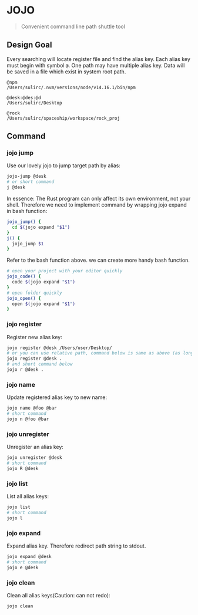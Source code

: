 # JOJO

> Convenient command line path shuttle tool

## Design Goal
Every searching will locate register file and find the alias key. Each alias key must begin with symbol `@`. One path may have multiple alias key. Data will be saved in a file which exist in system root path. 
```
@npm
/Users/sulirc/.nvm/versions/node/v14.16.1/bin/npm

@desk:@des:@d
/Users/sulirc/Desktop

@rock
/Users/sulirc/spaceship/workspace/rock_proj
```

## Command

### jojo jump
Use our lovely jojo to jump target path by alias:
```bash
jojo-jump @desk
# or short command
j @desk
```

In essence: The Rust program can only affect its own environment, not your shell. Therefore we need to implement command by wrapping jojo expand in bash function:

```bash
jojo_jump() {
  cd $(jojo expand "$1")
}
j() {
  jojo_jump $1
}
```

Refer to the bash function above. we can create more handy bash function.

```bash
# open your project with your editor quickly
jojo_code() {
  code $(jojo expand "$1")
}
# open folder quickly
jojo_open() {
  open $(jojo expand "$1")
}
```

### jojo register
Register new alias key:
```bash
jojo register @desk /Users/user/Desktop/
# or you can use relative path, command below is same as above (as long as if you are on desktop currently)
jojo register @desk .
# and short command below
jojo r @desk .
```

### jojo name
Update registered alias key to new name:
```bash
jojo name @foo @bar
# short command
jojo n @foo @bar
```

### jojo unregister
Unregister an alias key:
```bash
jojo unregister @desk
# short command
jojo R @desk
```

### jojo list 
List all alias keys:
```bash
jojo list
# short command
jojo l
```

### jojo expand
Expand alias key. Therefore redirect path string to stdout.
```bash
jojo expand @desk
# short command
jojo e @desk
```

### jojo clean
Clean all alias keys(Caution: can not redo):
```bash
jojo clean
```
